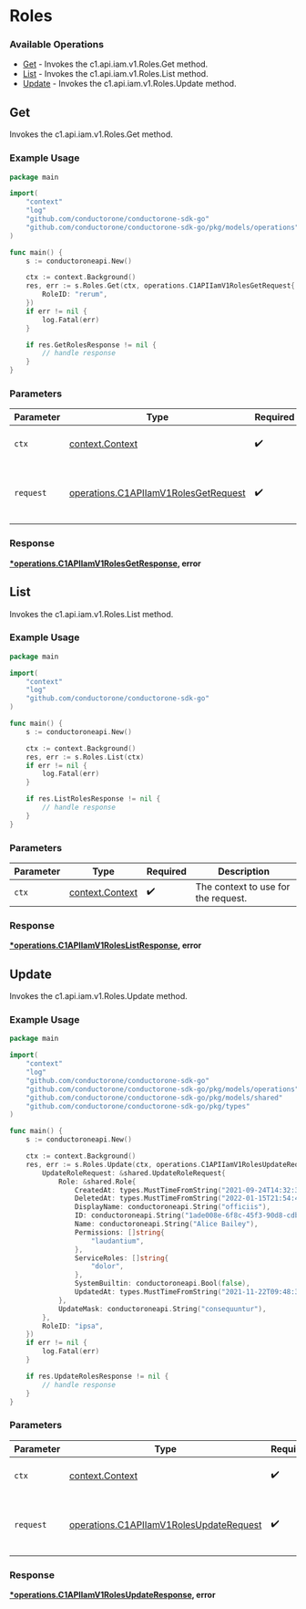 # Roles

### Available Operations

* [Get](#get) - Invokes the c1.api.iam.v1.Roles.Get method.
* [List](#list) - Invokes the c1.api.iam.v1.Roles.List method.
* [Update](#update) - Invokes the c1.api.iam.v1.Roles.Update method.

## Get

Invokes the c1.api.iam.v1.Roles.Get method.

### Example Usage

```go
package main

import(
	"context"
	"log"
	"github.com/conductorone/conductorone-sdk-go"
	"github.com/conductorone/conductorone-sdk-go/pkg/models/operations"
)

func main() {
    s := conductoroneapi.New()

    ctx := context.Background()
    res, err := s.Roles.Get(ctx, operations.C1APIIamV1RolesGetRequest{
        RoleID: "rerum",
    })
    if err != nil {
        log.Fatal(err)
    }

    if res.GetRolesResponse != nil {
        // handle response
    }
}
```

### Parameters

| Parameter                                                                                    | Type                                                                                         | Required                                                                                     | Description                                                                                  |
| -------------------------------------------------------------------------------------------- | -------------------------------------------------------------------------------------------- | -------------------------------------------------------------------------------------------- | -------------------------------------------------------------------------------------------- |
| `ctx`                                                                                        | [context.Context](https://pkg.go.dev/context#Context)                                        | :heavy_check_mark:                                                                           | The context to use for the request.                                                          |
| `request`                                                                                    | [operations.C1APIIamV1RolesGetRequest](../../models/operations/c1apiiamv1rolesgetrequest.md) | :heavy_check_mark:                                                                           | The request object to use for the request.                                                   |


### Response

**[*operations.C1APIIamV1RolesGetResponse](../../models/operations/c1apiiamv1rolesgetresponse.md), error**


## List

Invokes the c1.api.iam.v1.Roles.List method.

### Example Usage

```go
package main

import(
	"context"
	"log"
	"github.com/conductorone/conductorone-sdk-go"
)

func main() {
    s := conductoroneapi.New()

    ctx := context.Background()
    res, err := s.Roles.List(ctx)
    if err != nil {
        log.Fatal(err)
    }

    if res.ListRolesResponse != nil {
        // handle response
    }
}
```

### Parameters

| Parameter                                             | Type                                                  | Required                                              | Description                                           |
| ----------------------------------------------------- | ----------------------------------------------------- | ----------------------------------------------------- | ----------------------------------------------------- |
| `ctx`                                                 | [context.Context](https://pkg.go.dev/context#Context) | :heavy_check_mark:                                    | The context to use for the request.                   |


### Response

**[*operations.C1APIIamV1RolesListResponse](../../models/operations/c1apiiamv1roleslistresponse.md), error**


## Update

Invokes the c1.api.iam.v1.Roles.Update method.

### Example Usage

```go
package main

import(
	"context"
	"log"
	"github.com/conductorone/conductorone-sdk-go"
	"github.com/conductorone/conductorone-sdk-go/pkg/models/operations"
	"github.com/conductorone/conductorone-sdk-go/pkg/models/shared"
	"github.com/conductorone/conductorone-sdk-go/pkg/types"
)

func main() {
    s := conductoroneapi.New()

    ctx := context.Background()
    res, err := s.Roles.Update(ctx, operations.C1APIIamV1RolesUpdateRequest{
        UpdateRoleRequest: &shared.UpdateRoleRequest{
            Role: &shared.Role{
                CreatedAt: types.MustTimeFromString("2021-09-24T14:32:36.483Z"),
                DeletedAt: types.MustTimeFromString("2022-01-15T21:54:49.962Z"),
                DisplayName: conductoroneapi.String("officiis"),
                ID: conductoroneapi.String("1ade008e-6f8c-45f3-90d8-cdb5a3418143"),
                Name: conductoroneapi.String("Alice Bailey"),
                Permissions: []string{
                    "laudantium",
                },
                ServiceRoles: []string{
                    "dolor",
                },
                SystemBuiltin: conductoroneapi.Bool(false),
                UpdatedAt: types.MustTimeFromString("2021-11-22T09:48:38.420Z"),
            },
            UpdateMask: conductoroneapi.String("consequuntur"),
        },
        RoleID: "ipsa",
    })
    if err != nil {
        log.Fatal(err)
    }

    if res.UpdateRolesResponse != nil {
        // handle response
    }
}
```

### Parameters

| Parameter                                                                                          | Type                                                                                               | Required                                                                                           | Description                                                                                        |
| -------------------------------------------------------------------------------------------------- | -------------------------------------------------------------------------------------------------- | -------------------------------------------------------------------------------------------------- | -------------------------------------------------------------------------------------------------- |
| `ctx`                                                                                              | [context.Context](https://pkg.go.dev/context#Context)                                              | :heavy_check_mark:                                                                                 | The context to use for the request.                                                                |
| `request`                                                                                          | [operations.C1APIIamV1RolesUpdateRequest](../../models/operations/c1apiiamv1rolesupdaterequest.md) | :heavy_check_mark:                                                                                 | The request object to use for the request.                                                         |


### Response

**[*operations.C1APIIamV1RolesUpdateResponse](../../models/operations/c1apiiamv1rolesupdateresponse.md), error**

